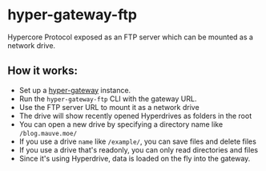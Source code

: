 # hyper-gateway-ftp
Hypercore Protocol exposed as an FTP server which can be mounted as a network drive.

## How it works:

- Set up a [hyper-gateway](https://github.com/RangerMauve/hyper-gateway) instance.
- Run the `hyper-gateway-ftp` CLI with the gateway URL.
- Use the FTP server URL to mount it as a network drive
- The drive will show recently opened Hyperdrives as folders in the root
- You can open a new drive by specifying a directory name like `/blog.mauve.moe/`
- If you use a drive `name` like `/example/`, you can save files and delete files
- If you use a drive that's readonly, you can only read directories and files
- Since it's using Hyperdrive, data is loaded on the fly into the gateway.

